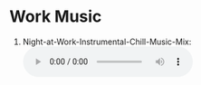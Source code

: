 # Work Music

1. Night-at-Work-Instrumental-Chill-Music-Mix: <audio src="https://github.com/sahilrajput03/scripts-media/raw/main/Night-at-Work-Instrumental-Chill-Music-Mix.opus" controls />

<script>
  alert('hello world!')
</script>

